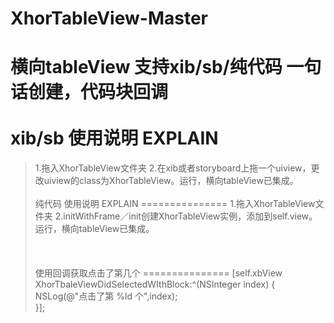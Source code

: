 # XhorTableView-Master
横向tableView 支持xib/sb/纯代码 一句话创建，代码块回调
<br /><br />
xib/sb 使用说明 EXPLAIN
===============
>1.拖入XhorTableView文件夹
>2.在xib或者storyboard上拖一个uiview，更改uiview的class为XhorTableView。运行，横向tableView已集成。
<br /><br />
纯代码 使用说明 EXPLAIN
===============
>1.拖入XhorTableView文件夹
>2.initWithFrame／init创建XhorTableView实例，添加到self.view。运行，横向tableView已集成。
<br /><br /><br /><br />
使用回调获取点击了第几个
===============
[self.xbView XhorTbaleViewDidSelectedWIthBlock:^(NSInteger index) {<br />
        NSLog(@"点击了第 %ld 个",index);<br />
    }];<br />
